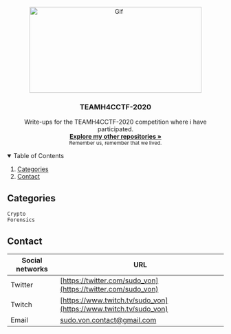 <p align="center">
  <a>
    <img src="https://teamh4c.com/images/H4C.jpg" alt="Gif" width="400" height="200">
  </a>

  <h3 align="center">TEAMH4CCTF-2020</h3>

<p align="center">
    Write-ups for the TEAMH4CCTF-2020 competition where i have participated. 
    <br/>
    <a href="https://github.com/sudo-von"><strong>Explore my other repositories »</strong></a>
    <br/>
    <small>Remember us, remember that we lived.</small>
  </p>
</p>


<details open="open">
  <summary>Table of Contents</summary>
  <ol>
    <li>
      <a href="#categories">Categories</a>
    </li>
    <li><a href="#contact">Contact</a></li>
  </ol>
</details>

## Categories

```
Crypto
Forensics
```

<!-- CONTACT -->
## Contact

| Social networks  | URL |
| ------------- | -------- |
| Twitter | [https://twitter.com/sudo_von](https://twitter.com/sudo_von) |
| Twitch | [https://www.twitch.tv/sudo_von](https://www.twitch.tv/sudo_von) |
| Email | sudo.von.contact@gmail.com |